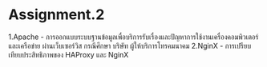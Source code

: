 # Assignment.2
1.Apache - การออกแบบระบบฐานข้อมูลเพื่อบริการรับเรื่องและปัญหาการใช้งานเครื่องคอมพิวเตอร์และเครือข่าย ผ่านเว็บเซอร์วิส กรณีศึกษา บริษัท ผู้ให้บริการโทรคมนาคม
2.NginX - การเปรียบเทียบประสิทธิภาพของ HAProxy และ NginX
